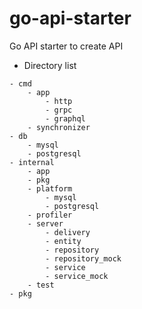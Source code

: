 # go-api-starter
Go API starter to create API

- Directory list

```
- cmd
    - app
        - http
        - grpc
        - graphql
    - synchronizer
- db
    - mysql
    - postgresql
- internal
    - app
    - pkg
    - platform
        - mysql
        - postgresql
    - profiler
    - server
        - delivery
        - entity
        - repository
        - repository_mock
        - service
        - service_mock
    - test
- pkg
```
